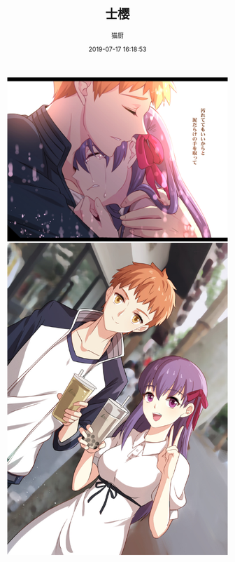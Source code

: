 ﻿---
layout: post
title: 士樱
date: 2019-07-17 16:18:53
updated: 2019-07-17 16:18:53
comments: true
categories: [Photo]
tags: [FATE，士樱，间桐樱，卫宫士郎]
author: "猫厨"
description: ""
toc: true
---

![](https://raw.githubusercontent.com/alicewish/meowchain247/master/HF2.jpg)
![](https://raw.githubusercontent.com/alicewish/meowchain247/master/shiying3.jpg)



